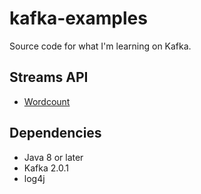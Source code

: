 # kafka-examples

Source code for what I'm learning on Kafka.

## Streams API

- [Wordcount](./streams/wordcount)

## Dependencies

- Java 8 or later
- Kafka 2.0.1
- log4j

